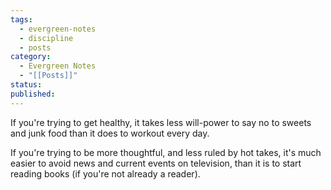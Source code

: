 ```yaml
---
tags:
  - evergreen-notes
  - discipline
  - posts
category:
  - Evergreen Notes
  - "[[Posts]]"
status: 
published:
---
```

If you're trying to get healthy, it takes less will-power to say no to sweets and junk food than it does to workout every day.

If you're trying to be more thoughtful, and less ruled by hot takes, it's much easier to avoid news and current events on television, than it is to start reading books (if you're not already a reader).


